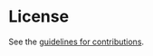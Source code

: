 # License

See the
[guidelines for contributions](https://github.com/stoffi92/flowspec-cmp/blob/master/CONTRIBUTING.md).

